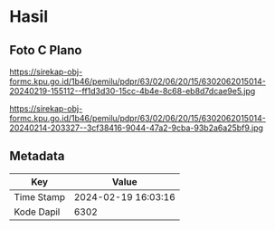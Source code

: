 # Hasil

## Foto C Plano

https://sirekap-obj-formc.kpu.go.id/1b46/pemilu/pdpr/63/02/06/20/15/6302062015014-20240219-155112--ff1d3d30-15cc-4b4e-8c68-eb8d7dcae9e5.jpg

https://sirekap-obj-formc.kpu.go.id/1b46/pemilu/pdpr/63/02/06/20/15/6302062015014-20240214-203327--3cf38416-9044-47a2-9cba-93b2a6a25bf9.jpg


## Metadata

| Key        | Value               |
| ---------- | ------------------- |
| Time Stamp | 2024-02-19 16:03:16 |
| Kode Dapil | 6302                |



